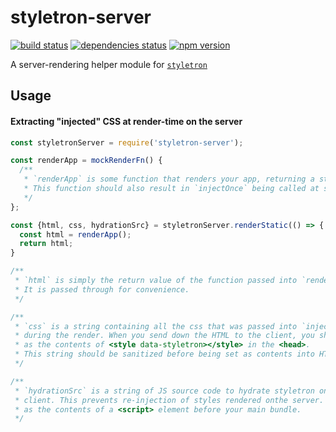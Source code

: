 # styletron-server

[![build status][build-badge]][build-href]
[![dependencies status][deps-badge]][deps-href]
[![npm version][npm-badge]][npm-href]

A server-rendering helper module for [`styletron`](https://github.com/rtsao/styletron)

## Usage

#### Extracting "injected" CSS at render-time on the server

```js
const styletronServer = require('styletron-server');

const renderApp = mockRenderFn() {
  /**
   * `renderApp` is some function that renders your app, returning a string of HTML. 
   * This function should also result in `injectOnce` being called at some point.
   */
};

const {html, css, hydrationSrc} = styletronServer.renderStatic(() => {
  const html = renderApp();
  return html;
}

/**
 * `html` is simply the return value of the function passed into `renderStatic`.
 * It is passed through for convenience.
 */

/**
 * `css` is a string containing all the css that was passed into `injectOnce`
 * during the render. When you send down the HTML to the client, you should set this
 * as the contents of <style data-styletron></style> in the <head>.
 * This string should be sanitized before being set as contents into HTML.
 */

/**
 * `hydrationSrc` is a string of JS source code to hydrate styletron on the
 * client. This prevents re-injection of styles rendered onthe server. Set this string
 * as the contents of a <script> element before your main bundle.
 */
```

[build-badge]: https://travis-ci.org/rtsao/styletron-server.svg?branch=master
[build-href]: https://travis-ci.org/rtsao/styletron-server
[deps-badge]: https://david-dm.org/rtsao/styletron-server.svg
[deps-href]: https://david-dm.org/rtsao/styletron-server
[npm-badge]: https://badge.fury.io/js/styletron-server.svg
[npm-href]: https://www.npmjs.com/package/styletron-server
